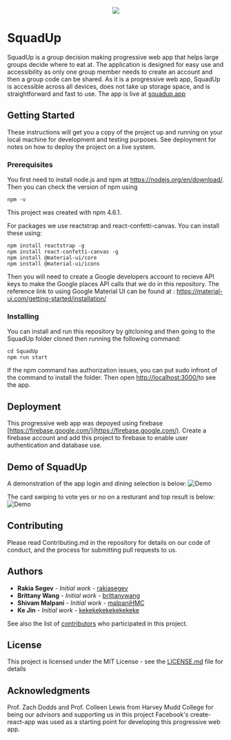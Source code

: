 <p align="center">
  <img src="https://github.com/teamSquadUp/SquadUpDrive/blob/master/src/images/squadlogo.png">
</p>

# SquadUp

SquadUp is a group decision making progressive web app that helps large groups decide where to eat at. The application is designed for easy use and accessibility as only one group member needs to create an account and then a group code can be shared. As it is a progressive web app, SquadUp is accessible across all devices, does not take up storage space, and is straightforward and fast to use. The app is live at [squadup.app](squadup.app)

## Getting Started

These instructions will get you a copy of the project up and running on your local machine for development and testing purposes. See deployment for notes on how to deploy the project on a live system.

### Prerequisites

You first need to install node.js and npm at https://nodejs.org/en/download/. Then you can check the version of npm using
```
npm -v
```
This project was created with npm 4.6.1.

For packages we use reactstrap and react-confetti-canvas. You can install these using:
```
npm install reactstrap -g
npm install react-confetti-canvas -g
npm install @material-ui/core
npm install @material-ui/icons
```
Then you will need to create a Google developers account to recieve API keys to make the Google places API calls that we do in this repository. The reference link to using Google Material UI can be found at : https://material-ui.com/getting-started/installation/

### Installing

You can install and run this repository by gitcloning and then going to the SquadUp folder cloned then running the following command:

```
cd SquadUp
npm run start
```

If the npm command has authorization issues, you can put sudo infront of the command to install the folder. Then open [http://localhost:3000/](http://localhost:3000/)to see the app.

## Deployment

This progressive web app was depoyed using firebase [https://firebase.google.com/](https://firebase.google.com/). Create a firebase account and add this project to firebase to enable user authentication and database use. 

## Demo of SquadUp
A demonstration of the app login and dining selection is below:
![Demo](https://github.com/teamSquadUp/SquadUpDrive/blob/master/demologin.gif)

The card swiping to vote yes or no on a resturant and top result is below:
![Demo](https://github.com/teamSquadUp/SquadUpDrive/blob/master/demoswipe.gif)

## Contributing

Please read Contributing.md in the repository for details on our code of conduct, and the process for submitting pull requests to us.

## Authors

* **Rakia Segev** - *Initial work* - [rakiasegev](https://github.com/rakiasegev)
* **Brittany Wang** - *Initial work* - [brittanywang](https://github.com/brittanywang)
* **Shivam Malpani** - *Initial work* - [malpaniHMC](https://github.com/malpaniHMC)
* **Ke Jin** - *Initial work* - [kekekekekekekekeke](https://github.com/kekekekekekekekeke)

See also the list of [contributors](https://github.com/teamSquadUp/SquadUpDrive/contributors) who participated in this project.

## License

This project is licensed under the MIT License - see the [LICENSE.md](LICENSE.md) file for details

## Acknowledgments

Prof. Zach Dodds and Prof. Colleen Lewis from Harvey Mudd College for being our advisors and supporting us in this project
Facebook's create-react-app was used as a starting point for developing this progressive web app.
